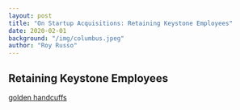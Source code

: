 ```yaml
---
layout: post
title: "On Startup Acquisitions: Retaining Keystone Employees"
date: 2020-02-01
background: "/img/columbus.jpeg"
author: "Roy Russo"
---
```


Retaining Keystone Employees
----------------------------

 [golden
   handcuffs](https://www.investopedia.com/terms/g/goldenhandcuffs.asp)